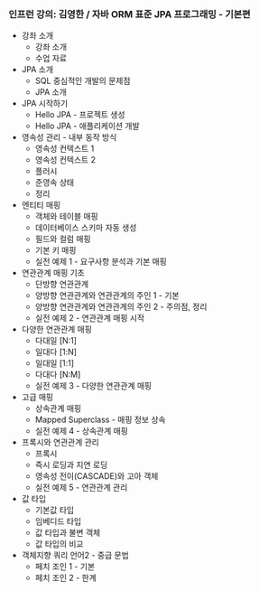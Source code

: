 ### 인프런 강의: 김영한 / 자바 ORM 표준 JPA 프로그래밍 - 기본편
- 강좌 소개
  - 강좌 소개
  - 수업 자료
- JPA 소개
  - SQL 중심적인 개발의 문제점
  - JPA 소개
- JPA 시작하기
  - Hello JPA - 프로젝트 생성
  - Hello JPA - 애플리케이션 개발
- 영속성 관리 - 내부 동작 방식
  - 영속성 컨텍스트 1
  - 영속성 컨텍스트 2
  - 플러시
  - 준영속 상태
  - 정리
- 엔티티 매핑
  - 객체와 테이블 매핑
  - 데이터베이스 스키마 자동 생성
  - 필드와 컬럼 매핑
  - 기본 키 매핑
  - 실전 예제 1 - 요구사항 분석과 기본 매핑
- 연관관계 매핑 기초
  - 단방향 연관관계
  - 양방향 연관관계와 연관관계의 주인 1 - 기본
  - 양방향 연관관계와 연관관계의 주인 2 - 주의점, 정리
  - 실전 예제 2 - 연관관계 매핑 시작
- 다양한 연관관계 매핑
  - 다대일 [N:1]
  - 일대다 [1:N]
  - 일대일 [1:1]
  - 다대다 [N:M]
  - 실전 예제 3 - 다양한 연관관계 매핑
- 고급 매핑
  - 상속관계 매핑
  - Mapped Superclass - 매핑 정보 상속
  - 실전 예제 4 - 상속관계 매핑
- 프록시와 연관관계 관리
  - 프록시
  - 즉시 로딩과 지연 로딩
  - 영속성 전이(CASCADE)와 고아 객체
  - 실전 예제 5 - 연관관계 관리
- 값 타입
  - 기본값 타입
  - 임베디드 타입
  - 값 타입과 불변 객체
  - 값 타입의 비교
- 객체지향 쿼리 언어2 - 중급 문법
  - 페치 조인 1 - 기본
  - 페치 조인 2 - 한계